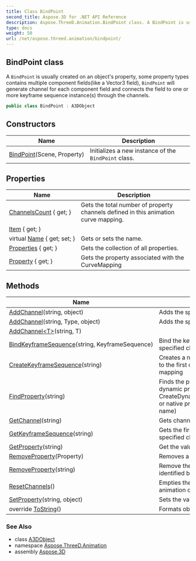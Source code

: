 ```yaml
---
title: Class BindPoint
second_title: Aspose.3D for .NET API Reference
description: Aspose.ThreeD.Animation.BindPoint class. A BindPoint is usually created on an objects property some property types contains multiple component fieldslike a Vector3 field BindPoint will generate channel for each component field and connects the field to one or more keyframe sequence instances through the channels
type: docs
weight: 50
url: /net/aspose.threed.animation/bindpoint/
---
```

## BindPoint class

A `BindPoint` is usually created on an object's property, some property types contains multiple component fields(like a Vector3 field), `BindPoint` will generate channel for each component field and connects the field to one or more keyframe sequence instance(s) through the channels.

```csharp
public class BindPoint : A3DObject
```

## Constructors

| Name | Description |
| --- | --- |
| [BindPoint](bindpoint/)(Scene, Property) | Initializes a new instance of the `BindPoint` class. |

## Properties

| Name | Description |
| --- | --- |
| [ChannelsCount](../../aspose.threed.animation/bindpoint/channelscount/) { get; } | Gets the total number of property channels defined in this animation curve mapping. |
| [Item](../../aspose.threed.animation/bindpoint/item/) { get; } |  |
| virtual [Name](../../aspose.threed/a3dobject/name/) { get; set; } | Gets or sets the name. |
| [Properties](../../aspose.threed/a3dobject/properties/) { get; } | Gets the collection of all properties. |
| [Property](../../aspose.threed.animation/bindpoint/property/) { get; } | Gets the property associated with the CurveMapping |

## Methods

| Name | Description |
| --- | --- |
| [AddChannel](../../aspose.threed.animation/bindpoint/addchannel/#addchannel)(string, object) | Adds the specified channel property. |
| [AddChannel](../../aspose.threed.animation/bindpoint/addchannel/#addchannel_1)(string, Type, object) | Adds the specified channel property. |
| [AddChannel&lt;T&gt;](../../aspose.threed.animation/bindpoint/addchannel/#addchannel_2)(string, T) |  |
| [BindKeyframeSequence](../../aspose.threed.animation/bindpoint/bindkeyframesequence/)(string, KeyframeSequence) | Bind the keyframe sequence to specified channel |
| [CreateKeyframeSequence](../../aspose.threed.animation/bindpoint/createkeyframesequence/)(string) | Creates a new curve and connects it to the first channel of the curve mapping |
| [FindProperty](../../aspose.threed/a3dobject/findproperty/)(string) | Finds the property. It can be a dynamic property (Created by CreateDynamicProperty/SetProperty) or native property(Identified by its name) |
| [GetChannel](../../aspose.threed.animation/bindpoint/getchannel/)(string) | Gets channel by given name |
| [GetKeyframeSequence](../../aspose.threed.animation/bindpoint/getkeyframesequence/)(string) | Gets the first keyframe sequence in specified channel |
| [GetProperty](../../aspose.threed/a3dobject/getproperty/)(string) | Get the value of specified property |
| [RemoveProperty](../../aspose.threed/a3dobject/removeproperty/)(Property) | Removes a dynamic property. |
| [RemoveProperty](../../aspose.threed/a3dobject/removeproperty/)(string) | Remove the specified property identified by name |
| [ResetChannels](../../aspose.threed.animation/bindpoint/resetchannels/)() | Empties the property channels of this animation curve mapping. |
| [SetProperty](../../aspose.threed/a3dobject/setproperty/)(string, object) | Sets the value of specified property |
| override [ToString](../../aspose.threed.animation/bindpoint/tostring/)() | Formats object to string |

### See Also

* class [A3DObject](../../aspose.threed/a3dobject/)
* namespace [Aspose.ThreeD.Animation](../../aspose.threed.animation/)
* assembly [Aspose.3D](../../)


